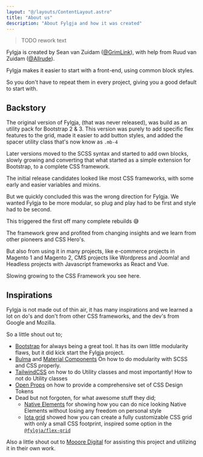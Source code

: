 ```yaml
---
layout: "@/layouts/ContentLayout.astro"
title: "About us"
description: "About Fylgja and how it was created"
---
```


> TODO rework text

Fylgja is created by Sean van Zuidam ([@GrimLink](https://twitter.com/grimlink/)),
with help from Ruud van Zuidam ([@Allrude](https://twitter.com/allrude/)).

Fylgja makes it easier to start with a front-end, using common block styles.

So you don't have to repeat them in every project, giving you a good default to start with.

## Backstory

The original version of Fylgja, (that was never released), was build as an utility pack for Bootstrap 2 & 3.
This version was purely to add specific flex features to the grid, made it easier to add button styles,
and added the spacer utility class that's now know as `.mb-4`

Later versions moved to the SCSS syntax and started to add own blocks,
slowly growing and converting that what started as a simple extension for Bootstrap, to a complete CSS framework.

The initial release candidates looked like most CSS frameworks,
with some early and easier variables and mixins.

But we quickly concluded this was the wrong direction for Fylgja.
We wanted Fylgja to be more modular, so plug and play had to be first and style had to be second.

This triggered the first off many complete rebuilds 😅

The framework grew and profited from changing insights and we learn from other pioneers and CSS Hero's.

But also from using it in many projects,
like e-commerce projects in Magento 1 and Magento 2, CMS projects like Wordpress and Joomla! 
and Headless projects with Javascript frameworks as React and Vue.

Slowing growing to the CSS Framework you see here.

## Inspirations

Fylgja is not made out of thin air, it has many inspirations and we learned a lot on do's and don't from other CSS frameworks,
and the dev's from Google and Mozilla.

So a little shout out to;

- [Bootstrap](https://getbootstrap.com/) for always being a great tool. It has its own little modularity flaws, but it did kick start the Fylgja project.
- [Bulma](https://bulma.io/) and [Material Components](https://material.io/components?platform=web)
  On how to do modularity with SCSS and CSS properly.
- [TailwindCSS](https://tailwindcss.com/) on how to do Utility classes
  and most importantly! How to not do Utility classes
- [Open Props](https://open-props.style/) on how to provide a comprehensive set of CSS Design Tokens
- Dead but not forgoten, for what awesome stuff they did;
  - [Native Elements](https://native-elements.dev/) for showing how you can do nice looking Native Elements without losing any freedom on personal style
  - [Iota grid](https://github.com/korywakefield/iota) showed how you can create a fully customizable CSS grid with only a small CSS footprint, inspired some option in the [`@fylgja/flex-grid`](/components/flex-grid/)

Also a little shout out to [Mooore Digital](https://www.mooore.nl/) for assisting this project and utilizing it in their own work.
